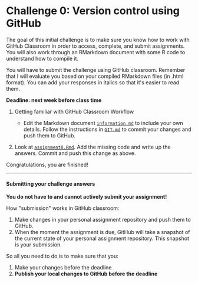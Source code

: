 # Challenge 0: Version control using GitHub

The goal of this initial challenge is to make sure you know how to work with GitHub Classroom in order to access, complete, and submit assignments. You will also work through an RMarkdown document with some R code to understand how to compile it.

You will have to submit the challenge using GitHub classroom. Remember that I will evaluate you based on your compiled RMarkdown files (in .html format). You can add your responses in italics so that it's easier to read them.

**Deadline: next week before class time**

1.  Getting familiar with GitHub Classroom Workflow

    - Edit the Markdown document [`information.md`](information.md) to include your own details. Follow the instructions in [`GIT.md`](GIT.md) to commit your changes and push them to GitHub.

2.  Look at [`assignment0.Rmd`](assignment0.Rmd). Add the missing code and write up the answers. Commit and push this change as above.

Congratulations, you are finished!

------

#### Submitting your challenge answers

__You do not have to and cannot actively submit your assignment!__

How "submission" works in GitHub classroom:

1. Make changes in your personal assignment repository and push them to GitHub.
2. When the moment the assignment is due, GitHub will take a snapshot of the current state of your personal assignment repository. This snapshot is your submission.

So all you need to do is to make sure that you:

1. Make your changes before the deadline
2. __Publish your local changes to GitHub before the deadline__


